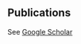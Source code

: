 ## Publications

See [Google Scholar](https://scholar.google.ca/citations?user=ikQG1IkAAAAJ&hl=en&oi=ao)
